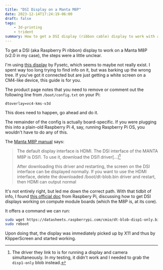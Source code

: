 ```yaml
---
title: "DSI Display on a Manta M8P"
date: 2023-12-14T17:24:19-06:00
draft: false
tags:
    - 3d-printing
    - trident
summary: How to get a DSI display (ribbon cable) display to work with a Raspberry Pi compute module on a Manta M8P.
---
```


To get a DSI (aka Raspberry Pi ribbon) display to work on a Manta M8P (v2.0 in my case), the steps were a little unclear.

I'm using [this display](https://www.fabreeko.com/products/raspberry-pi-5-inch-touch-screen-ips-800x480-by-fysetc?_pos=8&_sid=876c0bda2&_ss=r) by Fysetc, which seems to maybe not really exist.
I spent way too long trying to find info on it, but was barking up the wrong tree. If you've
got it connected but are just getting a white screen on a CM4-like device, this guide is for you.

The product page notes that you need to remove or comment out the following line from `/boot/config.txt` on your Pi:

```
dtoverlay=vc4-kms-v3d
```

This does need to happen, go ahead and do it.

The remainder of the config is actually board-specific. If you were plugging this into a plain-old Raspberry Pi 4, say, running Raspberry Pi OS, you wouldn't have to do any of this.

The [Manta M8P manual](https://github.com/bigtreetech/Manta-M8P/blob/master/V2.0%2FBIGTREETECH%20MANTA%20M8P%20V2.0%20User%20Manual.pdf) says:

> The default display interface is HDMI. The DSI interface of the MANTA M8P is DSI1.
> To use it, download the DSI1 driver[...][^1]
>
> After downloading this driver and restarting, the screen on the DSI interface can
> be displayed normally. If you want to use the HDMI interface, delete the
> downloaded /boot/dt-blob.bin driver and restart, then HDMI can output normal

It's not entirely right, but led me down the correct path. With that tidbit of info, I
found [this official doc](https://github.com/raspberrypi/documentation/blob/develop/documentation/asciidoc/computers/compute-module/cmio-display.adoc#quickstart-guide-display-only)
from Raspbery Pi, discussing how to get DSI displays working on compute module boards (which the M8P is, at its core).

It offers a command we can run:

```bash
sudo wget https://datasheets.raspberrypi.com/cmio/dt-blob-disp1-only.bin -O /boot/firmware/dt-blob.bin
sudo reboot
```

Upon doing that, the display was immediately picked up by X11 and thus by KlipperScreen and started working.

[^1]: The driver they link to is for running a display and camera simultaneously. In my testing, it didn't work and I needed to grab the `disp1-only` blob instead.

